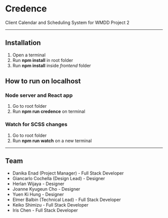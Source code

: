 # Credence

Client Calendar and Scheduling System for WMDD Project 2

---

## Installation

1. Open a terminal
2. Run **npm install** in root folder
4. Run **npm install** inside *frontend* folder

## How to run on localhost

### Node server and React app

1. Go to root folder
2. Run **npm run credence** on terminal

### Watch for SCSS changes

1. Go to root folder
2. Run **npm run watch** on a new terminal

---

## Team

* Danika Enad (Project Manager) - Full Stack Developer
* Giancarlo Cochella (Design Lead) - Designer
* Herlan Wijaya - Designer
* Joanne Kyugeun Cho - Designer
* Yuen Ki Hung - Designer
* Elmer Balbin (Technical Lead) - Full Stack Developer
* Keiko Shimizu - Full Stack Developer
* Iris Chen - Full Stack Developer
